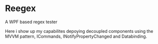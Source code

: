 # Reegex

A WPF based regex tester

Here i show up my capabilites depoying decoupled components using the MVVM pattern, ICommands, INotifyPropertyChanged and Databinding.
